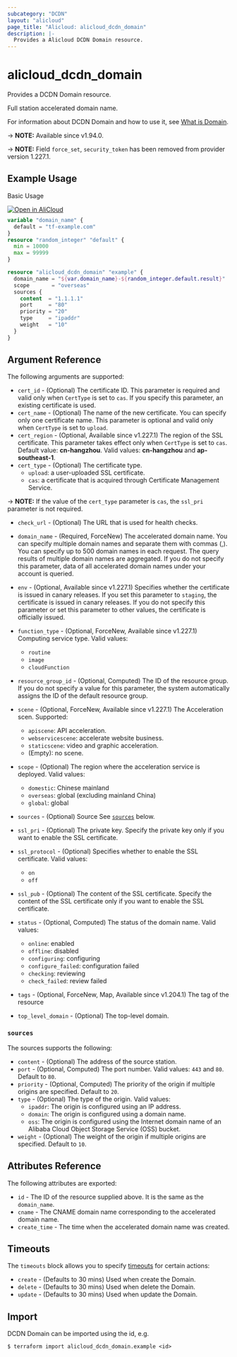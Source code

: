 ```yaml
---
subcategory: "DCDN"
layout: "alicloud"
page_title: "Alicloud: alicloud_dcdn_domain"
description: |-
  Provides a Alicloud DCDN Domain resource.
---
```


# alicloud_dcdn_domain

Provides a DCDN Domain resource.

Full station accelerated domain name.

For information about DCDN Domain and how to use it, see [What is Domain](https://www.alibabacloud.com/help/en/doc-detail/130628.htm).

-> **NOTE:** Available since v1.94.0.

-> **NOTE:** Field `force_set`, `security_token` has been removed from provider version 1.227.1.

## Example Usage

Basic Usage

<div style="display: block;margin-bottom: 40px;"><div class="oics-button" style="float: right;position: absolute;margin-bottom: 10px;">
  <a href="https://api.aliyun.com/terraform?resource=alicloud_dcdn_domain&exampleId=1f54f4d6-43ac-4cf3-0c9c-296f5bccc569023143f4&activeTab=example&spm=docs.r.dcdn_domain.0.1f54f4d643&intl_lang=EN_US" target="_blank">
    <img alt="Open in AliCloud" src="https://img.alicdn.com/imgextra/i1/O1CN01hjjqXv1uYUlY56FyX_!!6000000006049-55-tps-254-36.svg" style="max-height: 44px; max-width: 100%;">
  </a>
</div></div>

```terraform
variable "domain_name" {
  default = "tf-example.com"
}
resource "random_integer" "default" {
  min = 10000
  max = 99999
}

resource "alicloud_dcdn_domain" "example" {
  domain_name = "${var.domain_name}-${random_integer.default.result}"
  scope       = "overseas"
  sources {
    content  = "1.1.1.1"
    port     = "80"
    priority = "20"
    type     = "ipaddr"
    weight   = "10"
  }
}
```

## Argument Reference

The following arguments are supported:
* `cert_id` - (Optional) The certificate ID. This parameter is required and valid only when `CertType` is set to `cas`. If you specify this parameter, an existing certificate is used. 
* `cert_name` - (Optional) The name of the new certificate. You can specify only one certificate name. This parameter is optional and valid only when `CertType` is set to `upload`. 
* `cert_region` - (Optional, Available since v1.227.1) The region of the SSL certificate. This parameter takes effect only when `CertType` is set to `cas`. Default value: **cn-hangzhou**. Valid values: **cn-hangzhou** and **ap-southeast-1**. 
* `cert_type` - (Optional) The certificate type.
  * `upload`: a user-uploaded SSL certificate.
  * `cas`: a certificate that is acquired through Certificate Management Service.

-> **NOTE:**  If the value of the `cert_type` parameter is `cas`, the `ssl_pri` parameter is not required.

* `check_url` - (Optional) The URL that is used for health checks. 
* `domain_name` - (Required, ForceNew) The accelerated domain name. You can specify multiple domain names and separate them with commas (,). You can specify up to 500 domain names in each request. The query results of multiple domain names are aggregated. If you do not specify this parameter, data of all accelerated domain names under your account is queried. 
* `env` - (Optional, Available since v1.227.1) Specifies whether the certificate is issued in canary releases. If you set this parameter to `staging`, the certificate is issued in canary releases. If you do not specify this parameter or set this parameter to other values, the certificate is officially issued. 
* `function_type` - (Optional, ForceNew, Available since v1.227.1) Computing service type. Valid values:
  - `routine`
  - `image`
  - `cloudFunction`

* `resource_group_id` - (Optional, Computed) The ID of the resource group. If you do not specify a value for this parameter, the system automatically assigns the ID of the default resource group. 
* `scene` - (Optional, ForceNew, Available since v1.227.1) The Acceleration scen. Supported:
  - `apiscene`: API acceleration.
  - `webservicescene`: accelerate website business.
  - `staticscene`: video and graphic acceleration.
  - (Empty): no scene.
* `scope` - (Optional) The region where the acceleration service is deployed. Valid values:
  - `domestic`: Chinese mainland
  - `overseas`: global (excluding mainland China)
  - `global`: global

* `sources` - (Optional) Source  See [`sources`](#sources) below.
* `ssl_pri` - (Optional) The private key. Specify the private key only if you want to enable the SSL certificate. 
* `ssl_protocol` - (Optional) Specifies whether to enable the SSL certificate. Valid values:
  - `on`
  - `off`

* `ssl_pub` - (Optional) The content of the SSL certificate. Specify the content of the SSL certificate only if you want to enable the SSL certificate. 
* `status` - (Optional, Computed) The status of the domain name. Valid values:
  - `online`: enabled
  - `offline`: disabled
  - `configuring`: configuring
  - `configure_failed`: configuration failed
  - `checking`: reviewing
  - `check_failed`: review failed

* `tags` - (Optional, ForceNew, Map, Available since v1.204.1) The tag of the resource
* `top_level_domain` - (Optional) The top-level domain. 

### `sources`

The sources supports the following:
* `content` - (Optional) The address of the source station.
* `port` - (Optional, Computed) The port number. Valid values: `443` and `80`. Default to `80`.
* `priority` - (Optional, Computed) The priority of the origin if multiple origins are specified. Default to `20`.
* `type` - (Optional) The type of the origin. Valid values:
  - `ipaddr`: The origin is configured using an IP address.
  - `domain`: The origin is configured using a domain name.
  - `oss`: The origin is configured using the Internet domain name of an Alibaba Cloud Object Storage Service (OSS) bucket.
* `weight` - (Optional) The weight of the origin if multiple origins are specified. Default to `10`.

## Attributes Reference

The following attributes are exported:
* `id` - The ID of the resource supplied above. It is the same as the `domain_name`.
* `cname` - The CNAME domain name corresponding to the accelerated domain name.
* `create_time` - The time when the accelerated domain name was created.

## Timeouts

The `timeouts` block allows you to specify [timeouts](https://developer.hashicorp.com/terraform/language/resources/syntax#operation-timeouts) for certain actions:
* `create` - (Defaults to 30 mins) Used when create the Domain.
* `delete` - (Defaults to 30 mins) Used when delete the Domain.
* `update` - (Defaults to 30 mins) Used when update the Domain.

## Import

DCDN Domain can be imported using the id, e.g.

```shell
$ terraform import alicloud_dcdn_domain.example <id>
```